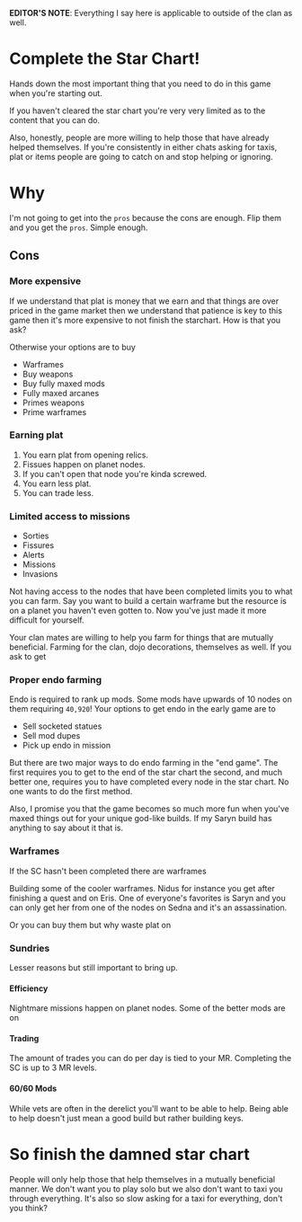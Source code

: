 
**EDITOR'S NOTE**: Everything I say here is applicable to outside of the clan as well.

# Complete the Star Chart!
Hands down the most important thing that you need to do in this game when you're starting out.

If you haven't cleared the star chart you're very very limited as to the content that you can do.

Also, honestly, people are more willing to help those that have already helped themselves. If you're consistently in either chats asking for taxis, plat or items people are going to catch on and stop helping or ignoring.

# Why
I'm not going to get into the `pros` because the cons are enough. Flip them and you get the `pros`. Simple enough.

## Cons
### More expensive
If we understand that plat is money that we earn and that things are over priced in the game market then we understand that patience is key to this game then it's more expensive to not finish the starchart. How is that you ask?

Otherwise your options are to buy
* Warframes
* Buy weapons
* Buy fully maxed mods
* Fully maxed arcanes
* Primes weapons
* Prime warframes

### Earning plat
1. You earn plat from opening relics.
1. Fissues happen on planet nodes.
1. If you can't open that node you're kinda screwed.
1. You earn less plat.
1. You can trade less.

### Limited access to missions
* Sorties
* Fissures
* Alerts
* Missions
* Invasions

Not having access to the nodes that have been completed limits you to what you can farm. Say you want to build a certain warframe but the resource is on a planet you haven't even gotten to. Now you've just made it more difficult for yourself. 

Your clan mates are willing to help you farm for things that are mutually beneficial. Farming for the clan, dojo decorations, themselves as well. If you ask to get 

### Proper endo farming
Endo is required to rank up mods. Some mods have upwards of 10 nodes on them requiring `40,920`! Your options to get endo in the early game are to
* Sell socketed statues
* Sell mod dupes
* Pick up endo in mission

But there are two major ways to do endo farming in the "end game". The first requires you to get to the end of the star chart the second, and much better one, requires you to have completed every node in the star chart. No one wants to do the first method.

Also, I promise you that the game becomes so much more fun when you've maxed things out for your unique god-like builds. If my Saryn build has anything to say about it that is.

### Warframes
If the SC hasn't been completed there are warframes

Building some of the cooler warframes. Nidus for instance you get after finishing a quest and on Eris. One of everyone's favorites is Saryn and you can only get her from one of the nodes on Sedna and it's an assassination.

Or you can buy them but why waste plat on

### Sundries
Lesser reasons but still important to bring up.

#### Efficiency
Nightmare missions happen on planet nodes. Some of the better mods are on 

#### Trading
The amount of trades you can do per day is tied to your MR. Completing the SC is up to 3 MR levels.

#### 60/60 Mods
While vets are often in the derelict you'll want to be able to help. Being able to help doesn't just mean a good build but rather building keys. 

# So finish the damned star chart
People will only help those that help themselves in a mutually beneficial manner. We don't want you to play solo but we also don't want to taxi you through everything. It's also so slow asking for a taxi for everything, don't you think?
